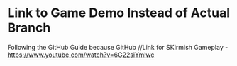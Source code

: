 # Link to Game Demo Instead of Actual Branch

Following the GitHub Guide because GitHub
//Link for SKirmish Gameplay - https://www.youtube.com/watch?v=6G22siYmlwc
